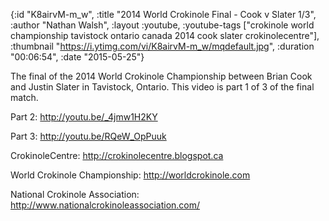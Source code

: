 {:id "K8airvM-m_w",
 :title "2014 World Crokinole Final - Cook v Slater 1/3",
 :author "Nathan Walsh",
 :layout :youtube,
 :youtube-tags
 ["crokinole world championship tavistock ontario canada 2014 cook slater crokinolecentre"],
 :thumbnail "https://i.ytimg.com/vi/K8airvM-m_w/mqdefault.jpg",
 :duration "00:06:54",
 :date "2015-05-25"}

The final of the 2014 World Crokinole Championship between Brian Cook and Justin Slater in Tavistock, Ontario. This video is part 1 of 3 of the final match.

Part 2: http://youtu.be/_4jmw1H2KY

Part 3: http://youtu.be/RQeW_OpPuuk

CrokinoleCentre: http://crokinolecentre.blogspot.ca

World Crokinole Championship: http://worldcrokinole.com

National Crokinole Association: http://www.nationalcrokinoleassociation.com/
